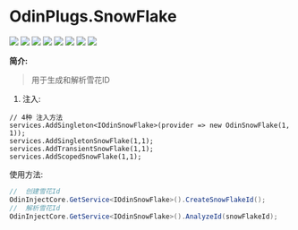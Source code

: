 # OdinPlugs.SnowFlake
[![](https://img.shields.io/nuget/v/OdinPlugs.SnowFlake)](https://www.nuget.org/packages/OdinPlugs.SnowFlake) ![](https://img.shields.io/badge/version-1.0.5-brightgreen.svg) ![](https://img.shields.io/github/issues/odinsam/OdinPlugs.SnowFlake) ![](https://img.shields.io/github/forks/odinsam/OdinPlugs.SnowFlake) ![](https://img.shields.io/github/stars/odinsam/OdinPlugs.SnowFlake) ![](https://img.shields.io/badge/platform-.Net_Core_5.0-brightgreen.svg) ![](https://img.shields.io/github/license/odinsam/OdinPlugs.SnowFlake) [![](https://img.shields.io/badge/Blog-odinsam.com-blue.svg)](https://odinsam.com) 


**简介:**

> 用于生成和解析雪花ID

1. 注入:

```chsarp
// 4种 注入方法
services.AddSingleton<IOdinSnowFlake>(provider => new OdinSnowFlake(1, 1));
services.AddSingletonSnowFlake(1,1);
services.AddTransientSnowFlake(1,1);
services.AddScopedSnowFlake(1,1);
```

使用方法:
```csharp
//  创建雪花Id
OdinInjectCore.GetService<IOdinSnowFlake>().CreateSnowFlakeId();
//  解析雪花Id
OdinInjectCore.GetService<IOdinSnowFlake>().AnalyzeId(snowFlakeId);

```